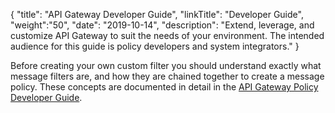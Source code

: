 {
    "title": "API Gateway Developer Guide",
    "linkTitle": "Developer Guide",
    "weight":"50",
    "date": "2019-10-14",
    "description": "Extend, leverage, and customize API Gateway to suit the needs of your environment. The intended audience for this guide is policy developers and system integrators."
}

Before creating your own custom filter you should understand exactly what message filters are, and how they are chained together to create a message policy. These concepts are documented in detail in the [API Gateway Policy Developer Guide](/docs/apigw_poldev/).

